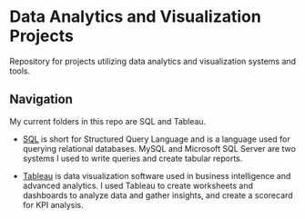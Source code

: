 # Data Analytics and Visualization Projects

Repository for projects utilizing data analytics and visualization systems and tools.

## Navigation
My current folders in this repo are SQL and Tableau. 

- [SQL](https://github.com/jocaisip/Data-Analytics-and-Visualization/tree/main/SQL) is short for Structured Query Language and is a language used for querying relational databases. MySQL and Microsoft SQL Server are two systems I used to write queries and create tabular reports.

- [Tableau](https://github.com/jocaisip/Data-Analytics-and-Visualization/tree/main/Tableau) is data visualization software used in business intelligence and advanced analytics. I used Tableau to create worksheets and dashboards to analyze data and gather insights, and create a scorecard for KPI analysis.
